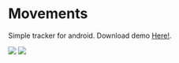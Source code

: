 # Movements
Simple tracker for android. Download demo [Here!](/demo/).   


![](https://raw.githubusercontent.com/felipeska/Movements/master/extras/track.png)
![](https://raw.githubusercontent.com/felipeska/Movements/master/extras/history.png)

[demo]: https://github.com/felipeska/Movements/raw/master/installer/demo.apk
